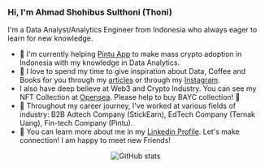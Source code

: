 ### Hi, I'm Ahmad Shohibus Sulthoni (Thoni)


I'm a Data Analyst/Analytics Engineer from Indonesia who always eager to learn for new knowledge.

- 🚀 I'm currently helping [Pintu App](https://pintu.co.id/) to make mass crypto adoption in Indonesia with my knowledge in Data Analytics.
- 🤘 I love to spend my time to give inspiration about Data, Coffee and Books for you through my [articles](https://sulthoni.substack.com/) or through my [Instagram](https://instagram.com/as_sulthoni).
- I also have deep believe at Web3 and Crypto Industry. You can see my NFT Collection at [Opensea](https://opensea.io/pycache). Please help to buy BAYC collection! 🤪
- 🥶 Throughout my career journey, I've worked at various fields of industry: B2B Adtech Company (StickEarn), EdTech Company (Ternak Uang), Fin-tech Company (Pintu). 
- 🎒 You can learn more about me in my [Linkedin Profile](https://www.linkedin.com/in/as-sulthoni/). Let's make connection! I am happy to meet new Friends!

<div align="center">
  
![GitHub stats](https://github-readme-stats.vercel.app/api?username=assulthoni&count_private=true&show_icons=true&title_color=f6bd4b&bg_color=000000&icon_color=f6bd4b&border_color=f6bd4b&text_color=fef9ff&hide_title=true)

</div>
